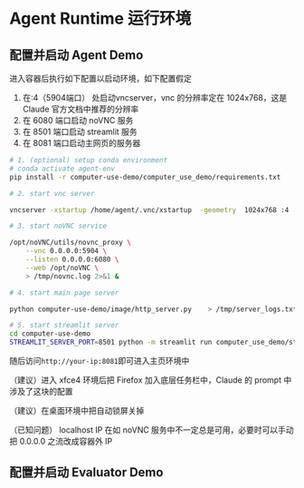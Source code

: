 # Agent Runtime 运行环境

## 配置并启动 Agent Demo

进入容器后执行如下配置以启动环境，如下配置假定
1. 在:4（5904端口） 处启动vncserver，vnc 的分辨率定在 1024x768，这是 Claude 官方文档中推荐的分辨率
2. 在 6080 端口启动 noVNC 服务
3. 在 8501 端口启动 streamlit 服务
4. 在 8081 端口启动主网页的服务器

```bash
# 1. (optional) setup conda environment
# conda activate agent-env
pip install -r computer-use-demo/computer_use_demo/requirements.txt

# 2. start vnc server 

vncserver -xstartup /home/agent/.vnc/xstartup  -geometry  1024x768 :4

# 3. start noVNC service

/opt/noVNC/utils/novnc_proxy \
    --vnc 0.0.0.0:5904 \
    --listen 0.0.0.0:6080 \
    --web /opt/noVNC \
    > /tmp/novnc.log 2>&1 &

# 4. start main page server 

python computer-use-demo/image/http_server.py    > /tmp/server_logs.txt 2>&1 &

# 5. start streamlit server 
cd computer-use-demo
STREAMLIT_SERVER_PORT=8501 python -m streamlit run computer_use_demo/streamlit.py
```
随后访问`http://your-ip:8081`即可进入主页环境中

（建议）进入 xfce4 环境后把 Firefox 加入底层任务栏中，Claude 的 prompt 中涉及了这块的配置

（建议）在桌面环境中把自动锁屏关掉

（已知问题） localhost IP 在如 noVNC 服务中不一定总是可用，必要时可以手动把 0.0.0.0 之流改成容器外 IP

## 配置并启动 Evaluator Demo
